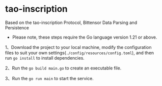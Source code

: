# tao-inscription

Based on the tao-inscription Protocol, Bittensor Data Parsing and Persistence

* Please note, these steps require the Go language version 1.21 or above.

1、Download the project to your local machine, modify the configuration files to suit your own settings(`./config/resources/config.toml`), and then run `go install` to install dependencies.

2、Run the `go build main.go` to create an executable file.

3、Run the `go run main` to start the service.